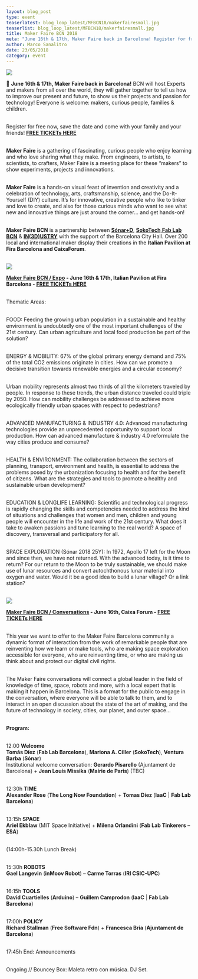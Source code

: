 ```yaml
---
layout: blog_post
type: event
teaserlatest: blog_loop_latest/MFBCN18/makerfairesmall.jpg
teaserlist: blog_loop_latest/MFBCN18/makerfairesmall.jpg
title: Maker Faire BCN 2018
meta: "June 16th & 17th, Maker Faire back in Barcelona! Register for free now, save the date and come with your family and your friends!"
author: Marco Sanalitro
date: 23/05/2018 
category: event
---
```


<img src= "http://www.fablabbcn.org/img/blog/blog_loop_latest/MFBCN18/makerfaire181.jpg" align="middle"> 
<br>

📣 <strong>June 16th & 17th, Maker Faire back in Barcelona!</strong> BCN will host Experts and makers from all over the world, they will gather together to tell us how to improve our present and future, to show us their projects and passion for technology! Everyone is welcome: makers, curious people, families & children.<br><br> 

Register for free now, save the date and come with your family and your friends! <strong><a href="https://www.eventbrite.com/e/maker-faire-barcelona-2018-registration-45904205715?aff=eac2">FREE TICKETs HERE</a></strong><br><br> 

<strong>Maker Faire</strong> is a gathering of fascinating, curious people who enjoy learning and who love sharing what they make. From engineers, to artists, to scientists, to crafters, Maker Faire is a meeting place for these “makers” to show experiments, projects and innovations.<br><br> 

<strong>Maker Faire</strong> is a hands-on visual feast of invention and creativity and a celebration of technology, arts, craftsmanship, science, and the Do-It-Yourself (DIY) culture. It’s for innovative, creative people who like to tinker and love to create, and also for those curious minds who want to see what new and innovative things are just around the corner… and get hands-on!<br><br> 

<strong>Maker Faire BCN</strong> is a partnership between <strong><a href="https://sonarplusd.com/es/">Sónar+D</a></strong>, <strong><a href="https://soko.tech/">SokoTech</a></strong>,<strong><a href="https://fablabbcn.org/index.html">Fab Lab BCN</a></strong> & <strong><a href="http://www.in3dustry.com/en/home">IN(3D)USTRY</a></strong> with the support of the Barcelona City Hall. Over 200 local and international maker display their creations in the <strong>Italian Pavilion at Fira Barcelona and CaixaForum</strong>.<br><br> 

<img src= "http://www.fablabbcn.org/img/blog/blog_loop_latest/MFBCN18/makerfaire182.jpg" align="middle"> 
<br>

<strong><a href="http://barcelona.makerfaire.com/makers-exhibits/">Maker Faire BCN / Expo</a> -  June 16th & 17th, Italian Pavilion at Fira Barcelona - <a href="https://www.eventbrite.com/e/maker-faire-barcelona-2018-registration-45904205715?aff=eac2">FREE TICKETs HERE</a></strong><br><br> 

Thematic Areas:<br><br> 

FOOD: Feeding the growing urban population in a sustainable and healthy environment is undoubtedly one of the most important challenges of the 21st century. Can urban agriculture and local food production be part of the solution?<br><br> 

ENERGY & MOBILITY: 67% of the global primary energy demand and 75% of the total CO2 emissions originate in cities. How can we promote a decisive transition towards renewable energies and a circular economy?<br><br> 

Urban mobility represents almost two thirds of all the kilometers traveled by people. In response to these trends, the urban distance traveled could triple by 2050. How can mobility challenges be addressed to achieve more ecologically friendly urban spaces with respect to pedestrians?<br><br> 

ADVANCED MANUFACTURING & INDUSTRY 4.0: Advanced manufacturing technologies provide an unprecedented opportunity to support local production. How can advanced manufacture & industry 4.0 reformulate the way cities produce and consume?<br><br> 

HEALTH & ENVIRONMENT: The collaboration between the sectors of planning, transport, environment and health, is essential to address the problems posed by the urbanization focusing to health and for the benefit of citizens. What are the strategies and tools to promote a healthy and sustainable urban development?<br><br> 

EDUCATION & LONGLIFE LEARNING: Scientific and technological progress is rapidly changing the skills and competencies needed to address the kind of situations and challenges that women and men, children and young people will encounter in the life and work of the 21st century. What does it take to awaken passions and tune learning to the real world? A space of discovery, transversal and participatory for all.<br><br> 

SPACE EXPLORATION (Sónar 2018 25Y): In 1972, Apollo 17 left for the Moon and since then, we have not returned. With the advanced today, is it time to return? For our return to the Moon to be truly sustainable, we should make use of lunar resources and convert autochthonous lunar material into oxygen and water. Would it be a good idea to build a lunar village? Or a link station?<br><br> 

<img src= "http://www.fablabbcn.org/img/blog/blog_loop_latest/MFBCN18/makerfaire183.jpg" align="middle"> 
<br>

<strong><a href="http://barcelona.makerfaire.com/conversations/">Maker Faire BCN / Conversations</a> - June 16th, Caixa Forum - <a href="https://www.eventbrite.com/e/maker-faire-barcelona-2018-registration-45904205715?aff=eac2">FREE TICKETs HERE</a></strong><br><br> 

This year we want to offer to the Maker Faire Barcelona community a dynamic format of interaction from the work of remarkable people that are reinventing how we learn or make tools, who are making space exploration accessible for everyone, who are reinventing time, or who are making us think about and protect our digital civil rights.<br><br> 

The Maker Faire conversations will connect a global leader in the field of knowledge of time, space, robots and more, with a local expert that is making it happen in Barcelona. This is a format for the public to engage in the conversation, where everyone will be able to talk to them, and to interact in an open discussion about the state of the art of making, and the future of technology in society, cities, our planet, and outer space…<br><br> 

<strong>Program:</strong><br><br> 

12:00 <strong>Welcome</strong><br>
<strong>Tomás Díez</strong> (<strong>Fab Lab Barcelona</strong>), <strong>Mariona A. Ciller</strong> (<strong>SokoTech</strong>), <strong>Ventura Barba</strong> (<strong>Sónar</strong>)<br> 
Institutional welcome conversation: <strong>Gerardo Pisarello</strong> (Ajuntament de Barcelona</strong>) + <strong>Jean Louis Missika</strong> (<strong>Mairie de Paris</strong>) (TBC)<br><br> 

12:30h <strong>TIME</strong><br> 
<strong>Alexander Rose</strong> (<strong>The Long Now Foundation</strong>) + <strong>Tomas Diez</strong> (<strong>IaaC</strong> | <strong>Fab Lab Barcelona</strong>)<br><br> 

13:15h <strong>SPACE</strong><br> 
<strong>Ariel Ekblaw</strong> (MIT Space Initiative</strong>) + <strong>Milena Orlandini</strong> (<strong>Fab Lab Tinkerers</strong> – <strong>ESA</strong>)<br><br> 

(14:00h-15.30h Lunch Break)<br><br> 

15:30h <strong>ROBOTS</strong><br> 
<strong>Gael Langevin</strong> (<strong>inMoov Robot</strong>) – <strong>Carme Torras</strong> (<strong>IRI CSIC-UPC</strong>)<br><br> 

16:15h <strong>TOOLS</strong><br> 
<strong>David Cuartielles</strong> (<strong>Arduino</strong>) – <strong>Guillem Camprodon</strong> (<strong>IaaC</strong> | <strong>Fab Lab Barcelona</strong>)<br><br> 

17:00h <strong>POLICY</strong><br> 
<strong>Richard Stallman</strong> (<strong>Free Software Fdn</strong>) + <strong>Francesca Bria</strong> (<strong>Ajuntament de Barcelona</strong>)<br><br> 

17:45h End: Announcements<br><br> 

Ongoing // Bouncey Box: Maleta retro con música. DJ Set.<br><br> 
